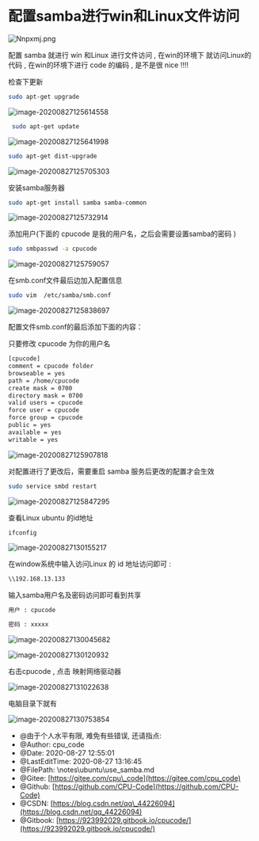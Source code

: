 # 配置samba进行win和Linux文件访问

![Nnpxmj.png](https://s1.ax1x.com/2020/06/18/Nnpxmj.png)

配置 samba 就进行 win 和Linux 进行文件访问 , 在win的环境下 就访问Linux的代码 , 在win的环境下进行 code 的编码 , 是不是很 nice !!!!

检查下更新

```bash
sudo apt-get upgrade
```

![image-20200827125614558](https://imgconvert.csdnimg.cn/aHR0cHM6Ly9naXRlZS5jb20vY3B1X2NvZGUvcGljdHVyZV9iZWQvcmF3L21hc3Rlci8vMjAyMDA4MjcxMjU2MjEucG5n?x-oss-process=image/format,png)

```bash
 sudo apt-get update
```

![image-20200827125641998](https://imgconvert.csdnimg.cn/aHR0cHM6Ly9naXRlZS5jb20vY3B1X2NvZGUvcGljdHVyZV9iZWQvcmF3L21hc3Rlci8vMjAyMDA4MjcxMjU2NDIucG5n?x-oss-process=image/format,png)

```bash
sudo apt-get dist-upgrade
```

![image-20200827125705303](https://imgconvert.csdnimg.cn/aHR0cHM6Ly9naXRlZS5jb20vY3B1X2NvZGUvcGljdHVyZV9iZWQvcmF3L21hc3Rlci8vMjAyMDA4MjcxMjU3MDUucG5n?x-oss-process=image/format,png)

安装samba服务器

```bash
sudo apt-get install samba samba-common
```

![image-20200827125732914](https://imgconvert.csdnimg.cn/aHR0cHM6Ly9naXRlZS5jb20vY3B1X2NvZGUvcGljdHVyZV9iZWQvcmF3L21hc3Rlci8vMjAyMDA4MjcxMjU3MzIucG5n?x-oss-process=image/format,png)

添加用户\(下面的 cpucode 是我的用户名，之后会需要设置samba的密码 \)

```bash
sudo smbpasswd -a cpucode
```

![image-20200827125759057](https://imgconvert.csdnimg.cn/aHR0cHM6Ly9naXRlZS5jb20vY3B1X2NvZGUvcGljdHVyZV9iZWQvcmF3L21hc3Rlci8vMjAyMDA4MjcxMjU3NTkucG5n?x-oss-process=image/format,png)

在smb.conf文件最后边加入配置信息

```bash
sudo vim  /etc/samba/smb.conf
```

![image-20200827125838697](https://imgconvert.csdnimg.cn/aHR0cHM6Ly9naXRlZS5jb20vY3B1X2NvZGUvcGljdHVyZV9iZWQvcmF3L21hc3Rlci8vMjAyMDA4MjcxMjU4MzgucG5n?x-oss-process=image/format,png)

配置文件smb.conf的最后添加下面的内容：

只要修改 cpucode 为你的用户名

```bash
[cpucode]
comment = cpucode folder
browseable = yes
path = /home/cpucode
create mask = 0700
directory mask = 0700
valid users = cpucode
force user = cpucode
force group = cpucode
public = yes
available = yes
writable = yes
```

![image-20200827125907818](https://imgconvert.csdnimg.cn/aHR0cHM6Ly9naXRlZS5jb20vY3B1X2NvZGUvcGljdHVyZV9iZWQvcmF3L21hc3Rlci8vMjAyMDA4MjcxMjU5MDcucG5n?x-oss-process=image/format,png)

对配置进行了更改后，需要重启 samba 服务后更改的配置才会生效

```bash
sudo service smbd restart
```

![image-20200827125847295](https://imgconvert.csdnimg.cn/aHR0cHM6Ly9naXRlZS5jb20vY3B1X2NvZGUvcGljdHVyZV9iZWQvcmF3L21hc3Rlci8vMjAyMDA4MjcxMjU4NDcucG5n?x-oss-process=image/format,png)

查看Linux ubuntu 的id地址

```bash
ifconfig
```

![image-20200827130155217](https://imgconvert.csdnimg.cn/aHR0cHM6Ly9naXRlZS5jb20vY3B1X2NvZGUvcGljdHVyZV9iZWQvcmF3L21hc3Rlci8vMjAyMDA4MjcxMzAxNTUucG5n?x-oss-process=image/format,png)

在window系统中输入访问Linux 的 id 地址访问即可 :

```bash
\\192.168.13.133
```

输入samba用户名及密码访问即可看到共享

```bash
用户 : cpucode

密码 : xxxxx
```

![image-20200827130045682](https://imgconvert.csdnimg.cn/aHR0cHM6Ly9naXRlZS5jb20vY3B1X2NvZGUvcGljdHVyZV9iZWQvcmF3L21hc3Rlci8vMjAyMDA4MjcxMzAwNDUucG5n?x-oss-process=image/format,png)

![image-20200827130120932](https://imgconvert.csdnimg.cn/aHR0cHM6Ly9naXRlZS5jb20vY3B1X2NvZGUvcGljdHVyZV9iZWQvcmF3L21hc3Rlci8vMjAyMDA4MjcxMzAxMjAucG5n?x-oss-process=image/format,png)

右击cpucode , 点击 映射网络驱动器

![image-20200827131022638](https://imgconvert.csdnimg.cn/aHR0cHM6Ly9naXRlZS5jb20vY3B1X2NvZGUvcGljdHVyZV9iZWQvcmF3L21hc3Rlci8vMjAyMDA4MjcxMzEwMjIucG5n?x-oss-process=image/format,png)

电脑目录下就有

![image-20200827130753854](https://imgconvert.csdnimg.cn/aHR0cHM6Ly9naXRlZS5jb20vY3B1X2NvZGUvcGljdHVyZV9iZWQvcmF3L21hc3Rlci8vMjAyMDA4MjcxMzA3NTMucG5n?x-oss-process=image/format,png)

* @由于个人水平有限, 难免有些错误, 还请指点:  
* @Author: cpu\_code
* @Date: 2020-08-27 12:55:01
* @LastEditTime: 2020-08-27 13:16:45
* @FilePath: \notes\ubuntu\use\_samba.md
* @Gitee: [https://gitee.com/cpu\_code](https://gitee.com/cpu_code)
* @Github: [https://github.com/CPU-Code](https://github.com/CPU-Code)
* @CSDN: [https://blog.csdn.net/qq\_44226094](https://blog.csdn.net/qq_44226094)
* @Gitbook: [https://923992029.gitbook.io/cpucode/](https://923992029.gitbook.io/cpucode/)

